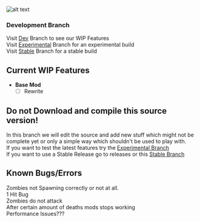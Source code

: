 ![alt text](https://fontmeme.com/permalink/200830/e1ddfcaca3e42f9ac6f1b4955cfcec37.png?maxwidth=640&shape=thumb&fidelity=medium "Community's Undead Streets Mod")
### Development Branch

Visit [Dev][1] Branch to see our WIP Features  
Visit [Experimental][2] Branch for an experimental build  
Visit [Stable][3] Branch for a stable build  

## Current WIP Features
    
- **Base Mod**
  - [ ] Rewrite
        
## Do not Download and compile this source version!
    
In this branch we will edit the source and add new stuff which might not be complete yet or only a simple way which shouldn't be used to play with.   
If you want to test the latest features try the [Experimental Branch](https://github.com/Stahlhelm-TV/Community-s-Walking-Dead-Mod/tree/experimental)  
If you want to use a Stable Release go to releases or this [Stable Branch](https://github.com/Stahlhelm-TV/Community-s-Walking-Dead-Mod/tree/stable)    
    
## Known Bugs/Errors  
    
Zombies not Spawning correctly or not at all.  
1 Hit Bug  
Zombies do not attack  
After certain amount of deaths mods stops working  
Performance Issues???  
    
[1]:https://github.com/Stahlhelm-TV/Community-s-Walking-Dead-Mod/tree/dev
[2]:https://github.com/Stahlhelm-TV/Community-s-Walking-Dead-Mod/tree/experimental
[3]:https://github.com/Stahlhelm-TV/Community-s-Walking-Dead-Mod/tree/stable
